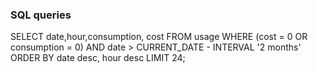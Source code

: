 ### SQL queries

SELECT date,hour,consumption, cost FROM usage
	WHERE (cost = 0 OR consumption = 0)
	AND date > CURRENT_DATE - INTERVAL '2 months'
	ORDER BY date desc, hour desc LIMIT 24;
